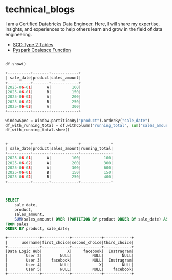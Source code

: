 # technical_blogs
I am a Certified Databricks Data Engineer. Here, I will share my expertise, insights, and experiences to help others learn and grow in the field of data engineering.

- [SCD Type 2 Tables](https://github.com/byambaa1982/technical_blogs/tree/main/scd_type_2_table)
- [Pyspark Coalesce Function](https://github.com/byambaa1982/technical_blogs/tree/main/coalesce)

  
```python

df.show()

+----------+-------+------------+
| sale_date|product|sales_amount|
+----------+-------+------------+
|2025-06-01|      A|         100|
|2025-06-01|      B|         150|
|2025-06-02|      A|         200|
|2025-06-02|      B|         250|
|2025-06-03|      A|         300|
+----------+-------+------------+

windowSpec = Window.partitionBy("product").orderBy("sale_date")
df_with_running_total = df.withColumn("running_total", sum("sales_amount").over(windowSpec))
df_with_running_total.show()


+----------+-------+------------+-------------+
| sale_date|product|sales_amount|running_total|
+----------+-------+------------+-------------+
|2025-06-01|      A|         100|          100|
|2025-06-02|      A|         200|          300|
|2025-06-03|      A|         300|          600|
|2025-06-01|      B|         150|          150|
|2025-06-02|      B|         250|          400|
+----------+-------+------------+-------------+


```
```sql


SELECT
    sale_date,
    product,
    sales_amount,
    SUM(sales_amount) OVER (PARTITION BY product ORDER BY sale_date) AS running_total
FROM sales
ORDER BY product, sale_date;


```

```
+--------------+------------+-------------+------------+
|      username|first_choice|second_choice|third_choice|
+--------------+------------+-------------+------------+
|Data Logic Hub|           X|     facebook|  Instragram|
|        User 2|        NULL|         NULL|        NULL|
|        User 3|    facebook|         NULL|  Instragram|
|        User 4|        NULL|            X|        NULL|
|        User 5|        NULL|         NULL|    facebook|
+--------------+------------+-------------+------------+
```
